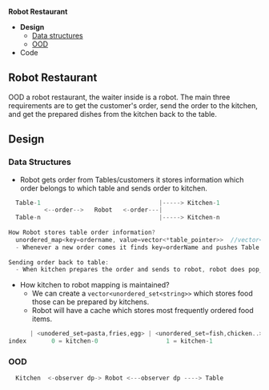 **Robot Restaurant**
- **Design**
  - [Data structures](#d)
  - [OOD](#o)
- Code

## Robot Restaurant
OOD a robot restaurant, the waiter inside is a robot. The main three requirements are to get the customer's order, send the order to the kitchen, and get the prepared dishes from the kitchen back to the table.

## Design
<a name=d></a>
### Data Structures
- Robot gets order from Tables/customers it stores information which order belongs to which table and sends order to kitchen.
```c
  Table-1                                 |-----> Kitchen-1
          <--order-->   Robot   <-order---|
  Table-n                                 |-----> Kitchen-n
  
How Robot stores table order information?
  unordered_map<key=ordername, value=vector<*table_pointer>>  //vector<string>={Table-1, Table-2..}
  - Whenever a new order comes it finds key=orderName and pushes Table pointer to end of value vector.
  
Sending order back to table:
  - When kitchen prepares the order and sends to robot, robot does pop_front() so that 1st recieved order is served 1st
```
- How kitchen to robot mapping is maintained?
  - We can create a `vector<unordered_set<string>>` which stores food those can be prepared by kitchens.
  - Robot will have a cache which stores most frequently ordered food items.
```c
      | <unodered_set=pasta,fries,egg> | <unordered_set=fish,chicken..> |
index       0 = kitchen-0                   1 = kitchen-1
```

<a name=o></a>
### OOD
```c
  Kitchen  <-observer dp-> Robot <---observer dp ----> Table
```
